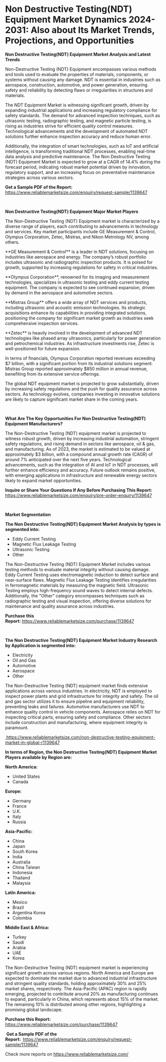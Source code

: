 <p><h1>Non Destructive Testing(NDT) Equipment Market Dynamics 2024-2031: Also about Its Market Trends, Projections, and Opportunities</h1></p><p><strong>Non Destructive Testing(NDT) Equipment Market Analysis and Latest Trends</strong></p>
<p><p>Non-Destructive Testing (NDT) Equipment encompasses various methods and tools used to evaluate the properties of materials, components, or systems without causing any damage. NDT is essential in industries such as aerospace, construction, automotive, and power generation, ensuring safety and reliability by detecting flaws or irregularities in structures and materials.</p><p>The NDT Equipment Market is witnessing significant growth, driven by expanding industrial applications and increasing regulatory compliance for safety standards. The demand for advanced inspection techniques, such as ultrasonic testing, radiographic testing, and magnetic particle testing, is rising as industries strive for efficient quality control measures. Technological advancements and the development of automated NDT solutions further enhance inspection accuracy and reduce human error.</p><p>Additionally, the integration of smart technologies, such as IoT and artificial intelligence, is transforming traditional NDT processes, enabling real-time data analysis and predictive maintenance. The Non Destructive Testing (NDT) Equipment Market is expected to grow at a CAGR of 14.4% during the forecast period, indicating robust market potential driven by innovation, regulatory support, and an increasing focus on preventative maintenance strategies across various sectors.</p></p>
<p><strong>Get a Sample PDF of the Report:&nbsp;</strong> <a href="https://www.reliablemarketsize.com/enquiry/request-sample/1139647?utm_campaign=1872&utm_medium=2&utm_source=Github&utm_content=ia&utm_term=28122024&utm_id=non-destructive-testingndt-equipment">https://www.reliablemarketsize.com/enquiry/request-sample/1139647</a></p>
<p>&nbsp;</p>
<p><strong>Non Destructive Testing(NDT) Equipment Major Market Players</strong></p>
<p><p>The Non-Destructive Testing (NDT) Equipment market is characterized by a diverse range of players, each contributing to advancements in technology and services. Key market participants include GE Measurement & Control, Olympus Corporation, Zetec, Mistras, and Nikon Metrology NV, among others.</p><p>**GE Measurement & Control** is a leader in NDT solutions, focusing on industries like aerospace and energy. The company’s robust portfolio includes ultrasonic and radiographic inspection products. It is poised for growth, supported by increasing regulations for safety in critical industries.</p><p>**Olympus Corporation**, renowned for its imaging and measurement technologies, specializes in ultrasonic testing and eddy current testing equipment. The company is expected to see continued expansion, driven by demand in the aerospace and automotive sectors.</p><p>**Mistras Group** offers a wide array of NDT services and products, including ultrasonic and acoustic emission technologies. Its strategic acquisitions enhance its capabilities in providing integrated solutions, positioning the company for significant market growth as industries seek comprehensive inspection services.</p><p>**Zetec** is heavily involved in the development of advanced NDT technologies like phased array ultrasonics, particularly for power generation and petrochemical industries. As infrastructure investments rise, Zetec is well-positioned for future expansion.</p><p>In terms of financials, Olympus Corporation reported revenues exceeding $7 billion, with a significant portion from its industrial solutions segment. Mistras Group reported approximately $850 million in annual revenue, benefiting from its extensive service offerings.</p><p>The global NDT equipment market is projected to grow substantially, driven by increasing safety regulations and the push for quality assurance across sectors. As technology evolves, companies investing in innovative solutions are likely to capture significant market share in the coming years.</p></p>
<p>&nbsp;</p>
<p><strong>What Are The Key Opportunities For Non Destructive Testing(NDT) Equipment Manufacturers?</strong></p>
<p><p>The Non-Destructive Testing (NDT) equipment market is projected to witness robust growth, driven by increasing industrial automation, stringent safety regulations, and rising demand in sectors like aerospace, oil & gas, and manufacturing. As of 2023, the market is estimated to be valued at approximately $3 billion, with a compound annual growth rate (CAGR) of around 7% anticipated over the next five years. Technological advancements, such as the integration of AI and IoT in NDT processes, will further enhance efficiency and accuracy. Future outlook remains positive, with emerging applications in infrastructure and renewable energy sectors likely to expand market opportunities.</p></p>
<p><strong>Inquire or Share Your Questions If Any Before Purchasing This Report:</strong> <a href="https://www.reliablemarketsize.com/enquiry/pre-order-enquiry/1139647?utm_campaign=1872&utm_medium=2&utm_source=Github&utm_content=ia&utm_term=28122024&utm_id=non-destructive-testingndt-equipment">https://www.reliablemarketsize.com/enquiry/pre-order-enquiry/1139647</a></p>
<p>&nbsp;</p>
<p><strong>Market Segmentation</strong></p>
<p><strong>The Non Destructive Testing(NDT) Equipment Market Analysis by types is segmented into:</strong></p>
<p><ul><li>Eddy Current Testing</li><li>Magnetic Flux Leakage Testing</li><li>Ultrasonic Testing</li><li>Other</li></ul></p>
<p><p>The Non-Destructive Testing (NDT) Equipment Market includes various testing methods to evaluate material integrity without causing damage. Eddy Current Testing uses electromagnetic induction to detect surface and near-surface flaws. Magnetic Flux Leakage Testing identifies irregularities in ferromagnetic materials by measuring the magnetic field. Ultrasonic Testing employs high-frequency sound waves to detect internal defects. Additionally, the "Other" category encompasses techniques such as radiographic testing and visual inspection, offering diverse solutions for maintenance and quality assurance across industries.</p></p>
<p><strong>Purchase this Report:&nbsp;</strong><a href="https://www.reliablemarketsize.com/purchase/1139647?utm_campaign=1872&utm_medium=2&utm_source=Github&utm_content=ia&utm_term=28122024&utm_id=non-destructive-testingndt-equipment">https://www.reliablemarketsize.com/purchase/1139647</a></p>
<p>&nbsp;</p>
<p><strong>The Non Destructive Testing(NDT) Equipment Market Industry Research by Application is segmented into:</strong></p>
<p><ul><li>Electricity</li><li>Oil and Gas</li><li>Automotive</li><li>Aerospace</li><li>Other</li></ul></p>
<p><p>The Non-Destructive Testing (NDT) equipment market finds extensive applications across various industries. In electricity, NDT is employed to inspect power plants and grid infrastructure for integrity and safety. The oil and gas sector utilizes it to ensure pipeline and equipment reliability, preventing leaks and failures. Automotive manufacturers use NDT to enhance quality control in vehicle components. Aerospace relies on NDT for inspecting critical parts, ensuring safety and compliance. Other sectors include construction and manufacturing, where equipment integrity is paramount.</p></p>
<p><a href="https://www.reliablemarketsize.com/non-destructive-testing-equipment-market-in-global-r1139647?utm_campaign=1872&utm_medium=2&utm_source=Github&utm_content=ia&utm_term=28122024&utm_id=non-destructive-testingndt-equipment">&nbsp;https://www.reliablemarketsize.com/non-destructive-testing-equipment-market-in-global-r1139647</a></p>
<p><strong>In terms of Region, the Non Destructive Testing(NDT) Equipment Market Players available by Region are:</strong></p>
<p>
    <p> <strong> North America: </strong>
        <ul>
            <li>United States</li>
            <li>Canada</li>
        </ul>
        </p> 
    <p> <strong> Europe: </strong>
        <ul>
            <li>Germany</li>
            <li>France</li>
            <li>U.K.</li>
            <li>Italy</li>
            <li>Russia</li>
        </ul>
        </p> 
    <p> <strong> Asia-Pacific: </strong>
        <ul>
            <li>China</li>
            <li>Japan</li>
            <li>South Korea</li>
            <li>India</li>
            <li>Australia</li>
            <li>China Taiwan</li>
            <li>Indonesia</li>
            <li>Thailand</li>
            <li>Malaysia</li>
        </ul>
        </p> 
    <p> <strong> Latin America: </strong>
        <ul>
            <li>Mexico</li>
            <li>Brazil</li>
            <li>Argentina Korea</li>
            <li>Colombia</li>
        </ul>
        </p> 
    <p> <strong> Middle East & Africa: </strong>
        <ul>
            <li>Turkey</li>
            <li>Saudi</li>
            <li>Arabia</li>
            <li>UAE</li>
            <li>Korea</li>
        </ul>
    </p>
    </p>
<p><p>The Non-Destructive Testing (NDT) equipment market is experiencing significant growth across various regions. North America and Europe are expected to dominate the market due to advanced industrial infrastructure and stringent quality standards, holding approximately 30% and 25% market shares, respectively. The Asia-Pacific (APAC) region is rapidly emerging, projected to contribute around 20% as manufacturing continues to expand, particularly in China, which represents about 15% of the market. The remaining 10% is distributed among other regions, highlighting a promising global landscape.</p></p>
<p><strong>Purchase this Report: </strong><a href="https://www.reliablemarketsize.com/purchase/1139647?utm_campaign=1872&utm_medium=2&utm_source=Github&utm_content=ia&utm_term=28122024&utm_id=non-destructive-testingndt-equipment">https://www.reliablemarketsize.com/purchase/1139647</a></p>
<p>&nbsp;<strong>Get a Sample PDF of the Report:&nbsp;&nbsp;</strong><a href="https://www.reliablemarketsize.com/enquiry/request-sample/1139647?utm_campaign=1872&utm_medium=2&utm_source=Github&utm_content=ia&utm_term=28122024&utm_id=non-destructive-testingndt-equipment">https://www.reliablemarketsize.com/enquiry/request-sample/1139647</a></p>
<p><strong></strong></p>
<p>Check more reports on <a href="https://www.reliablemarketsize.com/?utm_campaign=1872&utm_medium=2&utm_source=Github&utm_content=ia&utm_term=28122024&utm_id=non-destructive-testingndt-equipment">https://www.reliablemarketsize.com/</a></p>